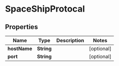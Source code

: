
# SpaceShipProtocal

## Properties
Name | Type | Description | Notes
------------ | ------------- | ------------- | -------------
**hostName** | **String** |  |  [optional]
**port** | **String** |  |  [optional]



